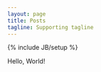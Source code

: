 ```yaml
---
layout: page
title: Posts
tagline: Supporting tagline
---
```

{% include JB/setup %}

Hello, World!

